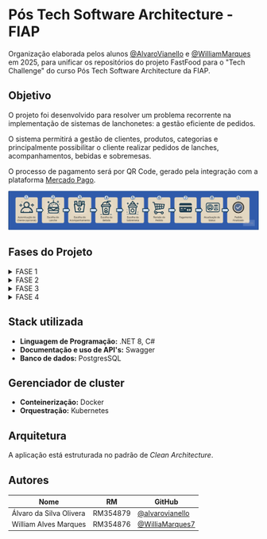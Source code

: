 # Pós Tech Software Architecture - FIAP

Organização elaborada pelos alunos [@AlvaroVianello](https://github.com/alvarovianello) e [@WilliamMarques](https://github.com/https://github.com/WilliaMarques7) em 2025, para unificar os repositórios do projeto FastFood para o "Tech Challenge" do curso Pós Tech Software Architecture da FIAP.

## Objetivo
O projeto foi desenvolvido para resolver um problema recorrente na implementação de sistemas de lanchonetes: a gestão eficiente de pedidos.

O sistema permitirá a gestão de clientes, produtos, categorias e principalmente possibilitar o cliente realizar pedidos de lanches, acompanhamentos, bebidas e sobremesas.

O processo de pagamento será por QR Code, gerado pela integração com a plataforma [Mercado Pago]([https://github.com/alvarovianello](https://www.mercadopago.com.br/home)).

![Fluxo de Pedido](Imagens/fluxo-pedido.png)

## Fases do Projeto

<details>
  <summary>FASE 1</summary>



</details>

<details>
  <summary>FASE 2</summary>

### - 1 Atualizar a aplicação desenvolvida na FASE 1 refatorando o código para seguir os padrões Clean Code e Clean Architecture:
#### Alterar/criar as APIs

- [x] Checkout do pedido: deverá receber os produtos solicitados e retornar a identificação do pedido;
- [x] Consultar status do pagamento do pedido: informando se o pagamento foi aprovado ou não (incluindo cancelado).
- [x] Webhook: para receber confirmação de pagamento aprovado ou recusado;
- [x] A lista de pedidos deverá retorná-los com suas descrições, ordenados com a seguinte regra:
  - [x] 1. Pronto > Em Preparação > Recebido;
  - [x] 2. Pedidos mais antigos primeiro e mais novos depois;
  - [x] 3. Pedidos com status Finalizado não devem aparecer na lista.
- [x] Atualizar o status do pedido;
- [x] Opcionalmente, Como desafio extra (opcionalmente), você pode implementar a integração com Mercado Pago para gerar o QRCode para pagamento e integrar com o WebHook para capturar os pagamentos.
- ~~[ ] Caso contrário, será necessário realizar o mock da parte de pagamentos. Como referência, acesse: https://www.mercadopago.com.br/developers/pt/docs/qr-code/integration-configuration/qr-dynamic/integration.~~

### - 2 Criar uma arquitetura em Kubernetes que atenda os seguintes requisitos
#### Alterar/criar as APIs

- [x] Os requisitos funcionais descritos nos itens anteriores (item problema).
- [x] Escalabilidade com aumento e diminuição de Pods conforme demanda (HPA). 
- [x] Seguir boas práticas de segurança, utilizando ConfigMap e Secrets para valores sensíveis. 
- [x] A lista de pedidos deverá retorná-los com suas descrições, ordenados com a seguinte regra:
- [x] Seguir boas práticas de arquitetura, sempre utilizando Deployment e Service para expor a aplicação. 

### - 3 Entrega da seguinte documentação no ReadMe
#### Documentação

- [x] Desenho da arquitetura pensado por você, pessoa arquiteta de software, contemplando:
  - [x] - i. Os requisitos do negócio (problema).
  - [x] - ii. Os requisitos de infraestrutura:
    - Você pode utilizar o MiniKube, Docker Kubernetes, AKS, EKS, GKE ou qualquer nuvem que você desenha.
- [x] Collection com todas as APIs desenvolvidas:
  - [x] i. Link do Swagger no projeto ou link para download da collection do Postman (JSON).
- [x] Guia completo com todas as instruções para execução do projeto e a ordem de execução das APIs, caso seja necessário;
- [x] Link para vídeo demonstrando a arquitetura desenvolvida na nuvem ou localmente, evidenciando o funcionamento dos endpoints (API) e a infra criada.

</details>

<details>
  <summary>FASE 3</summary>

  TODO

</details>


<details>
  <summary>FASE 4</summary>

  TODO

</details>

## Stack utilizada

- **Linguagem de Programação:** .NET 8, C#
- **Documentação e uso de API's:** Swagger
- **Banco de dados:** PostgresSQL


## Gerenciador de cluster
- **Conteinerização:** Docker
- **Orquestração:** Kubernetes

## Arquitetura
A aplicação está estruturada no padrão de _Clean Architecture_.

## Autores
| Nome | RM | GitHub |
| --- | --- | --- |
| Álvaro da Silva Olivera | RM354879 | [@alvarovianello](https://github.com/alvarovianello) |
| William Alves Marques | RM354876 | [@WilliaMarques7](https://github.com/https://github.com/WilliaMarques7) |
